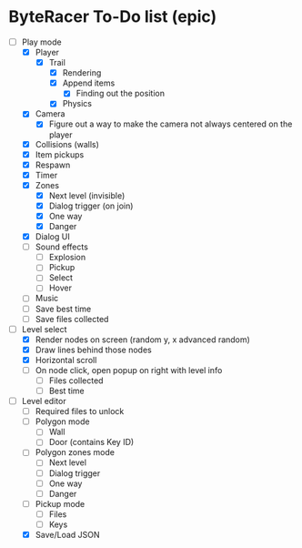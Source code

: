 # ByteRacer To-Do list (epic)

- [ ] Play mode
    - [x] Player
		- [x] Trail
			- [x] Rendering 
			- [x] Append items
				- [x] Finding out the position
			- [x] Physics
    - [x] Camera
		- [x] Figure out a way to make the camera not always centered on the player
    - [x] Collisions (walls)
    - [x] Item pickups
    - [x] Respawn
    - [x] Timer
    - [x] Zones
        - [x] Next level (invisible)
        - [x] Dialog trigger (on join)
        - [x] One way
        - [x] Danger
    - [x] Dialog UI
	- [ ] Sound effects
		- [ ] Explosion
		- [ ] Pickup
		- [ ] Select
		- [ ] Hover
	- [ ] Music
    - [ ] Save best time
    - [ ] Save files collected
- [ ] Level select
    - [x] Render nodes on screen (random y, x advanced random)
    - [x] Draw lines behind those nodes
    - [x] Horizontal scroll
    - [ ] On node click, open popup on right with level info
        - [ ] Files collected
        - [ ] Best time
- [ ] Level editor
    - [ ] Required files to unlock
    - [ ] Polygon mode
        - [ ] Wall
        - [ ] Door (contains Key ID)
    - [ ] Polygon zones mode
        - [ ] Next level
        - [ ] Dialog trigger
        - [ ] One way
        - [ ] Danger
    - [ ] Pickup mode
        - [ ] Files
        - [ ] Keys
    - [x] Save/Load JSON
